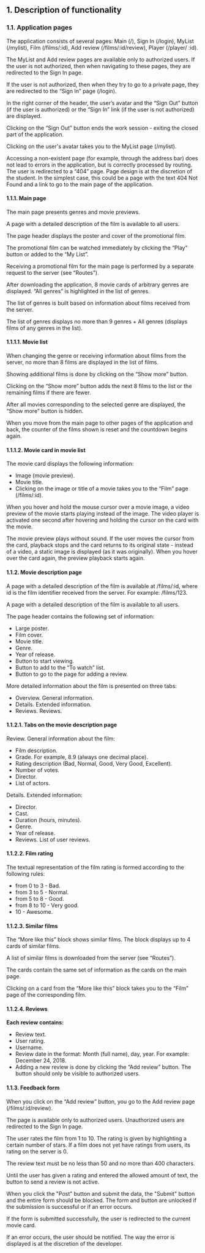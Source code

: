 ## 1. Description of functionality
   
### 1.1. Application pages

The application consists of several pages: Main (/), Sign In (/login), MyList (/mylist), Film (/films/:id), Add review (/films/:id/review), Player (/player/ :id).

The MyList and Add review pages are available only to authorized users. If the user is not authorized, then when navigating to these pages, they are redirected to the Sign In page.

If the user is not authorized, then when they try to go to a private page, they are redirected to the “Sign In” page (/login).

In the right corner of the header, the user’s avatar and the “Sign Out” button (if the user is authorized) or the “Sign In” link (if the user is not authorized) are displayed.

Clicking on the “Sign Out” button ends the work session - exiting the closed part of the application.

Clicking on the user's avatar takes you to the MyList page (/mylist).

Accessing a non-existent page (for example, through the address bar) does not lead to errors in the application, but is correctly processed by routing. The user is redirected to a “404” page. Page design is at the discretion of the student. In the simplest case, this could be a page with the text 404 Not Found and a link to go to the main page of the application.

#### 1.1.1. Main page

The main page presents genres and movie previews.

A page with a detailed description of the film is available to all users.

The page header displays the poster and cover of the promotional film.

The promotional film can be watched immediately by clicking the “Play” button or added to the “My List”.

Receiving a promotional film for the main page is performed by a separate request to the server (see “Routes”).

After downloading the application, 8 movie cards of arbitrary genres are displayed. “All genres” is highlighted in the list of genres.

The list of genres is built based on information about films received from the server.

The list of genres displays no more than 9 genres + All genres (displays films of any genres in the list).

#### 1.1.1.1. Movie list

When changing the genre or receiving information about films from the server, no more than 8 films are displayed in the list of films.

Showing additional films is done by clicking on the “Show more” button.

Clicking on the “Show more” button adds the next 8 films to the list or the remaining films if there are fewer.

After all movies corresponding to the selected genre are displayed, the “Show more” button is hidden.

When you move from the main page to other pages of the application and back, the counter of the films shown is reset and the countdown begins again.

#### 1.1.1.2. Movie card in movie list

The movie card displays the following information:

* Image (movie preview).
* Movie title.
* Clicking on the image or title of a movie takes you to the “Film” page (/films/:id).

When you hover and hold the mouse cursor over a movie image, a video preview of the movie starts playing instead of the image. The video player is activated one second after hovering and holding the cursor on the card with the movie.

The movie preview plays without sound. If the user moves the cursor from the card, playback stops and the card returns to its original state - instead of a video, a static image is displayed (as it was originally). When you hover over the card again, the preview playback starts again.

#### 1.1.2. Movie description page

A page with a detailed description of the film is available at /films/:id, where id is the film identifier received from the server. For example: /films/123.

A page with a detailed description of the film is available to all users.

The page header contains the following set of information:

* Large poster.
* Film cover.
* Movie title.
* Genre.
* Year of release.
* Button to start viewing.
* Button to add to the “To watch” list.
* Button to go to the page for adding a review.

More detailed information about the film is presented on three tabs:

* Overview. General information.
* Details. Extended information.
* Reviews. Reviews.


#### 1.1.2.1. Tabs on the movie description page

Review. General information about the film:

* Film description.
* Grade. For example, 8.9 (always one decimal place).
* Rating description (Bad, Normal, Good, Very Good, Excellent).
* Number of votes.
* Director.
* List of actors.

Details. Extended information:

* Director.
* Cast.
* Duration (hours, minutes).
* Genre.
* Year of release.
* Reviews. List of user reviews.

#### 1.1.2.2. Film rating

The textual representation of the film rating is formed according to the following rules:

* from 0 to 3 - Bad.
* from 3 to 5 - Normal.
* from 5 to 8 - Good.
* from 8 to 10 - Very good.
* 10 - Awesome.

#### 1.1.2.3. Similar films

The “More like this” block shows similar films. The block displays up to 4 cards of similar films.

A list of similar films is downloaded from the server (see “Routes”).

The cards contain the same set of information as the cards on the main page.

Clicking on a card from the “More like this” block takes you to the “Film” page of the corresponding film.

#### 1.1.2.4. Reviews

**Each review contains:**

* Review text.
* User rating.
* Username.
* Review date in the format: Month (full name), day, year. For example: December 24, 2018.
* Adding a new review is done by clicking the “Add review” button. The button should only be visible to authorized users.

#### 1.1.3. Feedback form

When you click on the “Add review” button, you go to the Add review page (/films/:id/review).

The page is available only to authorized users. Unauthorized users are redirected to the Sign In page.

The user rates the film from 1 to 10. The rating is given by highlighting a certain number of stars. If a film does not yet have ratings from users, its rating on the server is 0.

The review text must be no less than 50 and no more than 400 characters.

Until the user has given a rating and entered the allowed amount of text, the button to send a review is not active.

When you click the "Post" button and submit the data, the "Submit" button and the entire form should be blocked. The form and button are unlocked if the submission is successful or if an error occurs.

If the form is submitted successfully, the user is redirected to the current movie card.

If an error occurs, the user should be notified. The way the error is displayed is at the discretion of the developer.